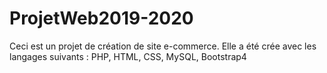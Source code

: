 # ProjetWeb2019-2020
Ceci est un projet de création de site e-commerce. Elle a été crée avec les langages suivants : PHP, HTML, CSS, MySQL, Bootstrap4
